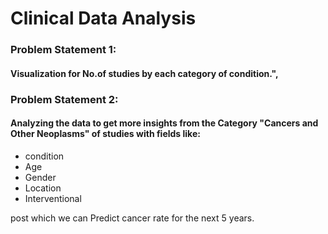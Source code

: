 # Clinical Data Analysis
 
### Problem Statement 1:
#### Visualization for No.of studies by each category of condition.",
### Problem Statement 2:
#### Analyzing the data to get more insights from the Category "Cancers and Other Neoplasms" of studies with fields like:
* condition
* Age
* Gender
* Location
* Interventional

post which we can Predict cancer rate for the next 5 years.
